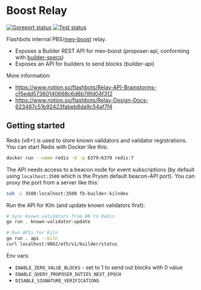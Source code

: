# Boost Relay

[![Goreport status](https://goreportcard.com/badge/github.com/flashbots/boost-relay)](https://goreportcard.com/report/github.com/flashbots/boost-relay)
[![Test status](https://github.com/flashbots/boost-relay/workflows/Checks/badge.svg)](https://github.com/flashbots/boost-relay/actions?query=workflow%3A%22Checks%22)

Flashbots internal PBS/[mev-boost](https://github.com/flashbots/mev-boost/) relay.

* Exposes a Builder REST API for mev-boost (proposer-api, conforming with [builder-specs](https://ethereum.github.io/builder-specs/#/Builder))
* Exposes an API for builders to send blocks (builder-api)

More information:

* https://www.notion.so/flashbots/Relay-API-Brainstorms-cf5edd57360140668c6d6b78fd04f312
* https://www.notion.so/flashbots/Relay-Design-Docs-623487c51b92423fabeb8da9c54af7f4

## Getting started

Redis (v6+) is used to store known validators and validator registrations. You can start Redis with Docker like this:

```bash
docker run --name redis -d -p 6379:6379 redis:7
```

The API needs access to a beacon node for event subscriptions (by default using `localhost:3500` which is the Prysm default beacon-API port). You can proxy the port from a server like this:

```bash
ssh -L 3500:localhost:3500 fb-builder-kilndev
```

Run the API for Kiln (and update known validators first):

```bash
# Sync known validators from BN to Redis
go run . known-validator-update

# Run APIs for Kiln
go run . api --kiln
curl localhost:9062/eth/v1/builder/status
```

Env vars:

* `ENABLE_ZERO_VALUE_BLOCKS` - set to 1 to send out blocks with 0 value
* `ENABLE_QUERY_PROPOSER_DUTIES_NEXT_EPOCH`
* `DISABLE_SIGNATURE_VERIFICATIONS`